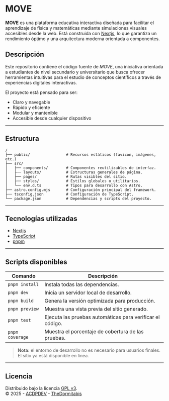 # MOVE 

**MOVE** es una plataforma educativa interactiva diseñada para facilitar el aprendizaje de física y matemáticas mediante simulaciones visuales accesibles desde la web. Está construida con [Nextjs](https://nextjs.org), lo que garantiza un rendimiento óptimo y una arquitectura moderna orientada a componentes.


## Descripción

Este repositorio contiene el código fuente de *MOVE*, una iniciativa orientada a estudiantes de nivel secundario y universitario que busca ofrecer herramientas intuitivas para el estudio de conceptos científicos a través de experiencias digitales interactivas.

El proyecto está pensado para ser:

- Claro y navegable
- Rápido y eficiente
- Modular y mantenible
- Accesible desde cualquier dispositivo

---

## Estructura

```text
/
├── public/                # Recursos estáticos (favicon, imágenes, etc.)
├── src/
│   ├── components/        # Componentes reutilizables de interfaz.
│   ├── layouts/           # Estructuras generales de página.
│   ├── pages/             # Rutas visibles del sitio.
│   ├── styles/            # Estilos globales o utilitarios.
│   └── env.d.ts           # Tipos para desarrollo con Astro.
├── astro.config.mjs       # Configuración principal del framework.
├── tsconfig.json          # Configuración de TypeScript.
└── package.json           # Dependencias y scripts del proyecto.
```

---

## Tecnologías utilizadas

- [Nextjs](https://nextjs.com)
- [TypeScript](https://www.typescriptlang.org/)
- [pnpm](https://pnpm.io/)

---

## Scripts disponibles

| Comando         | Descripción                                                   |
|-----------------|---------------------------------------------------------------|
| `pnpm install`  | Instala todas las dependencias.                               |
| `pnpm dev`      | Inicia un servidor local de desarrollo.                       |
| `pnpm build`    | Genera la versión optimizada para producción.                 |
| `pnpm preview`  | Muestra una vista previa del sitio generado.                  |
| `pnpm test`     | Ejecuta las pruebas automáticas para verificar el código.     |
| `pnpm coverage` | Muestra el porcentaje de cobertura de las pruebas.            |

> **Nota:** el entorno de desarrollo no es necesario para usuarios finales. El sitio ya está disponible en línea.
---

## Licencia

Distribuido bajo la licencia [GPL v3](LICENSE).  
© 2025 - [ACDPDEV](https://github.com/ACDPDEV) - [TheDormitabis](https://github.com/TheDormitabis)
